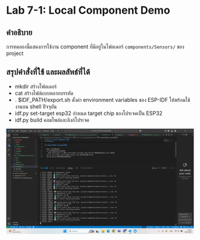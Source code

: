# Lab 7-1: Local Component Demo

## คำอธิบาย
การทดลองนี้แสดงการใช้งาน component ที่มีอยู่ในโฟลเดอร์ `components/Sensors/` ของ project


## สรุปคำสั่งที่ใช้ และผลลัพธ์ที่ได้

- mkdir สร้างโฟลเดอร์
- cat สร้างไฟล์แบบหลายบรรทัด
- . $IDF_PATH/export.sh ตั้งค่า environment variables ของ ESP-IDF ให้พร้อมใช้งานบน shell ปัจจุบัน
- idf.py set-target esp32 กำหนด target chip ของโปรเจคเป็น ESP32
- idf.py build คอมไพล์และลิงก์โปรเจค

![alt text](image.png)